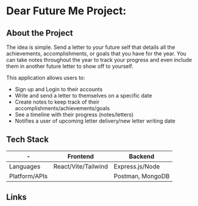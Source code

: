# Dear Future Me Project:

## About the Project

The idea is simple. Send a letter to your future self that details all the achievements, accomplishments, or goals that you have for the year. You can take notes throughout the year to track your progress and even include them in another future letter to show off to yourself.

This application allows users to:
- Sign up and Login to their accounts
- Write and send a letter to themselves on a specific date
- Create notes to keep track of their accomplishments/achievements/goals
- See a timeline with their progress (notes/letters)
- Notifies a user of upcoming letter delivery/new letter writing date

## Tech Stack
| - | Frontend | Backend |
| --------- | --------- | --------- |
| Languages | React/Vite/Tailwind | Express.js/Node |
| Platform/APIs | | Postman, MongoDB |

## Links
